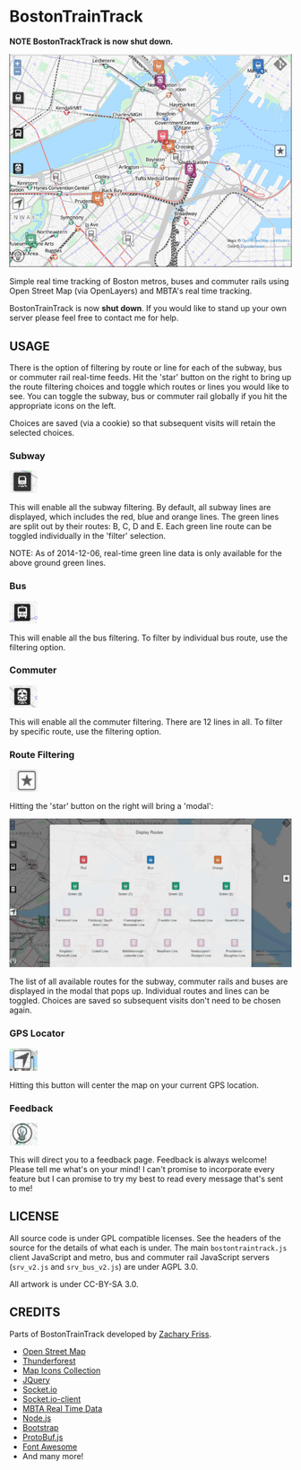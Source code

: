 BostonTrainTrack
================

**NOTE BostonTrackTrack is now shut down.**

![Real Time Tracking](/misc/bostontraintrackScreenshot.png)

Simple real time tracking of Boston metros, buses and commuter rails using Open Street Map (via OpenLayers) and MBTA's real time tracking.

BostonTrainTrack is now **shut down**.  If you would like to stand up your own server please feel free to contact me for help.

USAGE
-----

There is the option of filtering by route or line for each of the subway, bus or commuter rail real-time feeds.
Hit the 'star' button on the right to bring up the route filtering choices and toggle which routes or lines
you would like to see.  You can toggle the subway, bus or commuter rail globally if you hit the appropriate
icons on the left.

Choices are saved (via a cookie) so that subsequent visits will retain the selected choices.

### Subway

![Subway button](/misc/button_metro.png)

This will enable all the subway filtering.  By default, all subway lines are displayed, which includes the red, blue and orange lines.
The green lines are split out by their routes: B, C, D and E.  Each green line route can be toggled individually in the 'filter' selection.

NOTE: As of 2014-12-06, real-time green line data is only available for the above ground green lines.

### Bus

![Bus button](/misc/button_bus.png)

This will enable all the bus filtering.  To filter by individual bus route, use the filtering option.

### Commuter

![Commuter button](/misc/button_commuter.png)

This will enable all the commuter filtering.  There are 12 lines in all.  To filter by specific route, use the filtering option.

### Route Filtering

![Filter button](/misc/button_star.png)

Hitting the 'star' button on the right will bring a 'modal':

![modal](/misc/modal.png)

The list of all available routes for the subway, commuter rails and buses are displayed in the modal that
pops up.   Individual routes and lines can be toggled.  Choices are saved so subsequent visits don't
need to be chosen again.


### GPS Locator

![Locator button](/misc/button_locator.png)

Hitting this button will center the map on your current GPS location.


### Feedback

![Filter button](/misc/button_feedback.png) 

This will direct you to a feedback page.  Feedback is always welcome!  Please tell me what's on your mind!  I can't
promise to incorporate every feature but I can promise to try my best to read every message that's sent to me!



LICENSE
-------

All source code is under GPL compatible licenses.
See the headers of the source for the details of what each is under.
The main `bostontraintrack.js` client JavaScript and metro, bus and commuter rail JavaScript servers (`srv_v2.js` and `srv_bus_v2.js`) are under AGPL 3.0.

All artwork is under CC-BY-SA 3.0.


CREDITS
-------
  Parts of BostonTrainTrack developed by [Zachary Friss](http://friss.me).

  - [Open Street Map](http://www.openstreetmap.org)
  - [Thunderforest](http://www.thunderforest.com)
  - [Map Icons Collection](http://mapicons.nicolasmollet.com)
  - [JQuery](http://jquery.com)
  - [Socket.io](http://socket.io)
  - [Socket.io-client](https://github.com/Automattic/socket.io-client)
  - [MBTA Real Time Data](http://www.mbta.com/rider_tools/developers)
  - [Node.js](http://nodejs.org)
  - [Bootstrap](http://getbootstrap.com)
  - [ProtoBuf.js](https://github.com/dcodeIO/ProtoBuf.js)
  - [Font Awesome](http://fortawesome.github.io/Font-Awesome/)
  - And many more!
